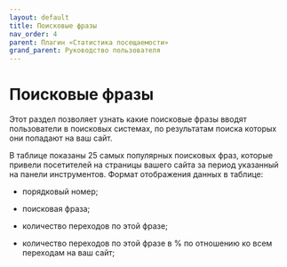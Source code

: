 ```yaml
---
layout: default
title: Поисковые фразы
nav_order: 4
parent: Плагин «Статистика посещаемости»
grand_parent: Руководство пользователя
---
```


# Поисковые фразы

Этот раздел позволяет узнать какие поисковые фразы вводят пользователи в поисковых системах, по результатам поиска которых они попадают на ваш сайт.

В таблице показаны 25 самых популярных поисковых фраз, которые привели посетителей на страницы вашего сайта за период указанный на панели инструментов. Формат отображения данных в таблице:

* порядковый номер;

* поисковая фраза;

* количество переходов по этой фразе;

* количество переходов по этой фразе в % по отношению ко всем переходам на ваш сайт;